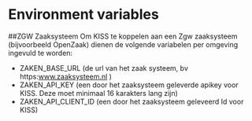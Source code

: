 # Environment variables

##ZGW Zaaksysteem
Om KISS te koppelen aan een Zgw zaaksysteem (bijvoorbeeld OpenZaak) dienen de volgende variabelen per omgeving ingevuld te worden:
- ZAKEN_BASE_URL (de url van het zaak systeem, bv https:www.zaaksysteem.nl )
- ZAKEN_API_KEY (een door het zaaksysteem geleverde apikey voor KISS. Deze moet minimaal 16 karakters lang zijn)
- ZAKEN_API_CLIENT_ID (een door het zaaksysteem geleveerd Id voor KISS)